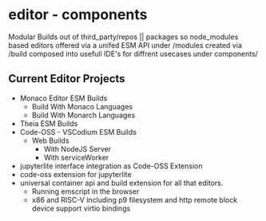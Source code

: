 # editor - components
Modular Builds out of third_party/repos || packages so node_modules based editors offered via a unifed ESM API 
under /modules created via /build composed into usefull IDE's for diffrent usecases under components/

## Current Editor Projects
- Monaco Editor ESM Builds
  - Build With Monaco Languages
  - Build With Monarch Languages
- Theia ESM Builds
- Code-OSS - VSCodium ESM Builds
  - Web Builds
    - With NodeJS Server
    - With serviceWorker
- jupyterlite interface integration as Code-OSS Extension
- code-oss extension for jupyterlite
- universal container api and build extension for all that editors.
  - Running emscript in the browser 
  - x86 and RISC-V including p9 filesystem and http remote block device support virtio bindings 
